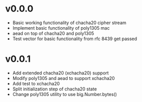 # v0.0.0

- Basic working functionality of chacha20 cipher stream
- Implement basic functionality of poly1305 mac
- aead on top of chacha20 and poly1305
- Test vector for basic functionality from rfc 8439 get passed

# v0.0.1

- Add extended chacha20 (xchacha20) support
- Modify poly1305 and aead to support xchacha20
- Add test to xchacha20
- Split initialization step of chacha20 state
- Change poly1305 utility to use big.Number.bytes()
